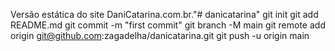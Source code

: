 Versão estática do site DaniCatarina.com.br."# danicatarina"  git init git add README.md git commit -m "first commit" git branch -M main git remote add origin git@github.com:zagadelha/danicatarina.git git push -u origin main
